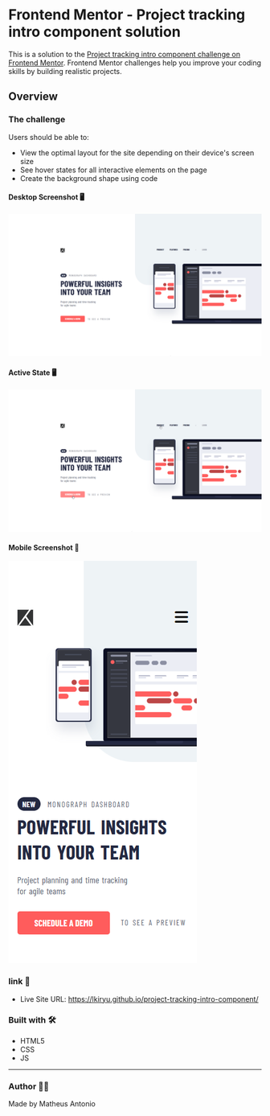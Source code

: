 # Frontend Mentor - Project tracking intro component solution

This is a solution to the [Project tracking intro component challenge on Frontend Mentor](https://www.frontendmentor.io/challenges/project-tracking-intro-component-5d289097500fcb331a67d80e). Frontend Mentor challenges help you improve your coding skills by building realistic projects. 

## Overview

### The challenge

Users should be able to:

- View the optimal layout for the site depending on their device's screen size
- See hover states for all interactive elements on the page
- Create the background shape using code

#### Desktop Screenshot 🖥️

<img src="./src/images/desktop-screenshot.png">

#### Active State 🖥️

<img src="./src/images/active-states.png">

#### Mobile Screenshot 📱

<img src="./src/images/mobile-screenshot.png">

### link 🔗

- Live Site URL: https://lkiryu.github.io/project-tracking-intro-component/

### Built with 🛠️

- HTML5
- CSS
- JS
---
### Author 👨‍💻
 Made by Matheus Antonio
